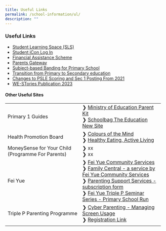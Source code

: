 ```yaml
---
title: Useful Links
permalink: /school-information/ul/
description: ""
---
```

### Useful Links

*   [Student Learning Space (SLS)](https://vle.learning.moe.edu.sg/login)
*   [Student iCon Log In](https://workspace.google.com/dashboard)  
*   [Financial Assistance Scheme](https://www.moe.gov.sg/financial-matters/financial-assistance)  
*   [Parents Gateway](https://pg.moe.edu.sg/)  
*   [Subject-based Banding for Primary School](https://www.moe.gov.sg/primary/curriculum/subject-based-banding)  
*   [Transition from Primary to Secondary education](https://www.moe.gov.sg/secondary/transition-to-secondary)  
*   [Changes to PSLE Scoring and Sec 1 Posting From 2021](https://www.moe.gov.sg/microsites/psle-fsbb/psle/main.html) 
*   [WE-STories Publication 2023](https://online.fliphtml5.com/obrr/qkde/#p=1)

#### Other Useful Sites

|  |  |
| -------- | -------- |
| Primary 1 Guides     | ❯ [Ministry of Education Parent Kit](https://www.moe.gov.sg/parentkit)<br>❯ [Schoolbag The Education New Site](https://www.schoolbag.edu.sg/)     |
| Health Promotion Board      | ❯ [Colours of the Mind](https://www.healthhub.sg/programmes/183/parent-hub/activities-workshops-parents/cotm-one)<br>❯ [Healthy Eating, Active Living](https://www.healthhub.sg/programmes/183/parent-hub/activities-workshops-parents/healthy-eating-active-living)     |
| MoneySense for Your Child (Programme For Parents)     | ❯ xx<br>❯ xx  |
| Fei Yue     | ❯ [Fei Yue Community Services](https://www.fycs.org/)<br>❯ [Family Central - a service by Fei Yue Community Services](https://www.family-central.sg/)<br>❯ [Parenting Support Services - subscription form](https://forms.office.com/pages/responsepage.aspx?id=enp5W2h6KEyJkTbCaPjr60xXTovmoVVHr8HSB-0UwTtUMk81RjhRSTZSOUhFWEZTVUswQ0pNMlhDQS4u)<br>❯ [Fei Yue Triple P Seminar Series - Primary School Run](/files/feiyutriplep.pdf)     |
| Triple P Parenting Programme     |  ❯ [Cyber Parenting - Managing Screen Usage](/files/priscreentime_oct23.pdf)<br>❯ [Registration Link](https://go.fycs.org/L2PriScreentime)      |
|      |       |